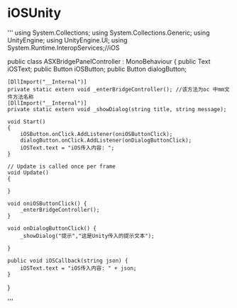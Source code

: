 # iOSUnity
'''
using System.Collections;
using System.Collections.Generic;
using UnityEngine;
using UnityEngine.UI;
using System.Runtime.InteropServices;//iOS

public class ASXBridgePanelController : MonoBehaviour
{
    public Text iOSText;
    public Button iOSButton;
    public Button dialogButton;

    [DllImport("__Internal")] 
    private static extern void _enterBridgeController(); //该方法为oc 中mm文件方法名称
    [DllImport("__Internal")] 
    private static extern void _showDialog(string title, string message);

    void Start()
    {
        iOSButton.onClick.AddListener(oniOSButtonClick);
        dialogButton.onClick.AddListener(onDialogButtonClick);
        iOSText.text = "iOS传入内容: ";
    }

    // Update is called once per frame
    void Update()
    {
        
    }

    void oniOSButtonClick() {
        _enterBridgeController();
    }

    void onDialogButtonClick() {
        _showDialog("提示","这是Unity传入的提示文本");

    }

    public void iOSCallback(string json) {
        iOSText.text = "iOS传入内容: " + json;
    }
}

'''
